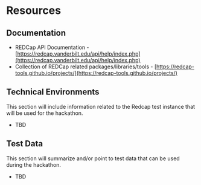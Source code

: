 # Resources

## Documentation

* REDCap API Documentation - [https://redcap.vanderbilt.edu/api/help/index.php](https://redcap.vanderbilt.edu/api/help/index.php)
* Collection of REDCap related packages/libraries/tools - [https://redcap-tools.github.io/projects/](https://redcap-tools.github.io/projects/)

## Technical Environments

This section will include information related to the Redcap test instance that will be used for the hackathon.

* TBD

## Test Data

This section will summarize and/or point to test data that can be used during the hackathon.

* TBD

